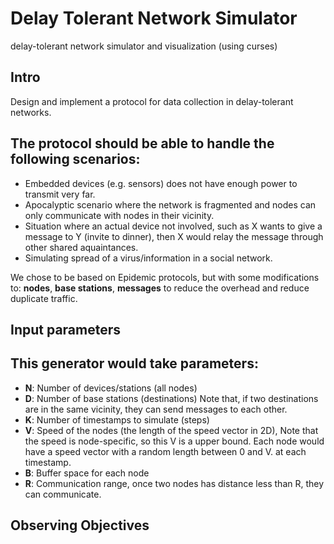 # Delay Tolerant Network Simulator

delay-tolerant network simulator and visualization (using curses)

## Intro

Design and implement a protocol for data collection in delay-tolerant networks.

The protocol should be able to handle the following scenarios:
-
- Embedded devices (e.g. sensors) does not have enough power 
to transmit very far.
- Apocalyptic scenario where the network is fragmented and nodes can only 
communicate with nodes in their vicinity.
- Situation where an actual device not involved, such as X wants to give a
message to Y (invite to dinner), then X would relay the message through other
shared aquaintances.
- Simulating spread of a virus/information in a social network.

We chose to be based on Epidemic protocols, 
but with some modifications to: **nodes**, **base stations**, **messages** 
to reduce the overhead and reduce duplicate traffic.

## Input parameters 

This generator would take parameters:
-
- **N**: Number of devices/stations (all nodes)
- **D**: Number of base stations (destinations)
    Note that, if two destinations are in the same vicinity, 
    they can send messages to each other.
- **K**: Number of timestamps to simulate (steps)
- **V**: Speed of the nodes (the length of the speed vector in 2D),
    Note that the speed is node-specific, so this V is a upper bound.
    Each node would have a speed vector with a random length between 0 and V.
    at each timestamp.
- **B**: Buffer space for each node
- **R**: Communication range, once two nodes has distance less than R, 
    they can communicate.

## Observing Objectives



